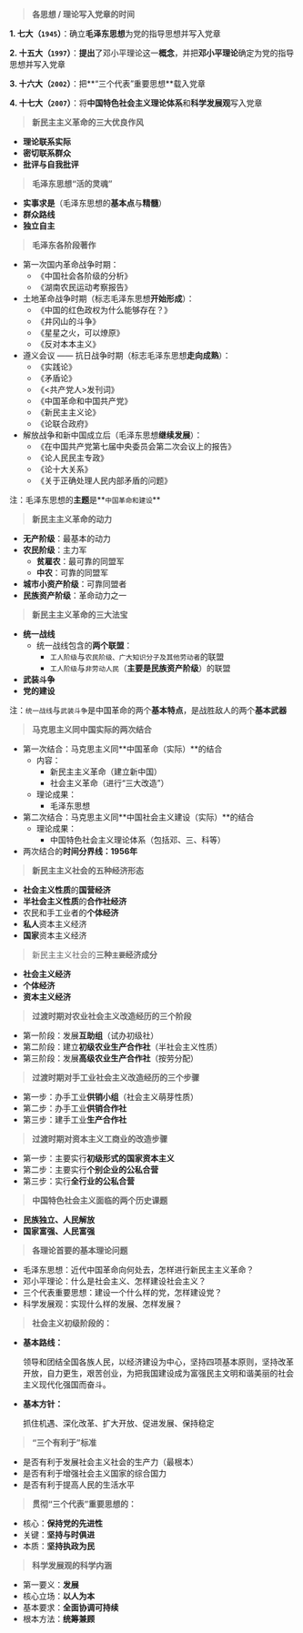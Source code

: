 > **各思想 / 理论写入党章的时间**

**1. 七大（`1945`）**：确立**毛泽东思想**为党的指导思想并写入党章

**2. 十五大（`1997`）**：**提出**了邓小平理论这一**概念**，并把**邓小平理论**确定为党的指导思想并写入党章

**3. 十六大（`2002`）**：把**“三个代表”重要思想**载入党章

**4. 十七大（`2007`）**：将**中国特色社会主义理论体系**和**科学发展观**写入党章



> **新民主主义革命的三大优良作风**

- **理论联系实际**
- **密切联系群众**
- **批评与自我批评**



> **毛泽东思想“活的灵魂”**

- **实事求是**（毛泽东思想的**基本点**与**精髓**）
- **群众路线**
- **独立自主**



> **毛泽东各阶段著作**

- 第一次国内革命战争时期：
  - 《中国社会各阶级的分析》
  - 《湖南农民运动考察报告》
- 土地革命战争时期（标志毛泽东思想**开始形成**）：
  - 《中国的红色政权为什么能够存在？》
  - 《井冈山的斗争》
  - 《星星之火，可以燎原》
  - 《反对本本主义》
- 遵义会议 —— 抗日战争时期（标志毛泽东思想**走向成熟**）：
  - 《实践论》
  - 《矛盾论》
  - 《<共产党人>发刊词》
  - 《中国革命和中国共产党》
  - 《新民主主义论》
  - 《论联合政府》
- 解放战争和新中国成立后（毛泽东思想**继续发展**）：
  - 《在中国共产党第七届中央委员会第二次会议上的报告》
  - 《论人民民主专政》
  - 《论十大关系》
  - 《关于正确处理人民内部矛盾的问题》

​	注：毛泽东思想的**主题**是**`中国革命和建设`**



> **新民主主义革命的动力**

- **无产阶级**：最基本的动力
- **农民阶级**：主力军
  - **贫雇农**：最可靠的同盟军
  - **中农**：可靠的同盟军
- **城市小资产阶级**：可靠同盟者
- **民族资产阶级**：革命动力之一



> **新民主主义革命的三大法宝**

- **统一战线**
  - 统一战线包含的**两个联盟**：
    - `工人阶级`与`农民阶级、广大知识分子及其他劳动者`的联盟
    - `工人阶级`与`非劳动人民`（**主要是民族资产阶级**）的联盟
- **武装斗争**
- **党的建设**

​	注：`统一战线`与`武装斗争`是中国革命的两个**基本特点**，是战胜敌人的两个**基本武器**



> **马克思主义同中国实际的两次结合**

- 第一次结合：马克思主义同**中国革命（实际）**的结合
  - 内容：
    - 新民主主义革命（建立新中国）
    - 社会主义革命（进行“三大改造”）
  - 理论成果：
    - 毛泽东思想
- 第二次结合：马克思主义同**中国社会主义建设（实际）**的结合
  - 理论成果：
    - 中国特色社会主义理论体系（包括邓、三、科等）
- 两次结合的**时间分界线：1956年**



> **新民主主义社会的五种经济形态**

- **社会主义性质**的**国营经济**
- **半社会主义性质**的**合作社经济**
- 农民和手工业者的**个体经济**
- **私人**资本主义经济
- **国家**资本主义经济



> 新民主主义社会的**三种`主要`经济成分**

- **社会主义经济**
- **个体经济**
- **资本主义经济**



> **过渡时期对农业社会主义改造经历的三个阶段**

- 第一阶段：发展**互助组**（试办初级社）
- 第二阶段：建立**初级农业生产合作社**（半社会主义性质）
- 第三阶段：发展**高级农业生产合作社**（按劳分配）



> **过渡时期对手工业社会主义改造经历的三个步骤**

- 第一步：办手工业**供销小组**（社会主义萌芽性质）
- 第二步：办手工业**供销合作社**
- 第三步：建手工业**生产合作社**



> **过渡时期对资本主义工商业的改造步骤**

- 第一步：主要实行**初级形式的国家资本主义**
- 第二步：主要实行**个别企业的公私合营**
- 第三步：实行**全行业的公私合营**



> **中国特色社会主义面临的两个历史课题**

- **民族独立、人民解放**
- **国家富强、人民富强**



> **各理论首要的基本理论问题**

- 毛泽东思想：近代中国革命向何处去，怎样进行新民主主义革命？
- 邓小平理论：什么是社会主义、怎样建设社会主义？
- 三个代表重要思想：建设一个什么样的党，怎样建设党？
- 科学发展观：实现什么样的发展、怎样发展？



> **社会主义初级阶段的：**

- **基本路线：**

  领导和团结全国各族人民，以经济建设为中心，坚持四项基本原则，坚持改革开放，自力更生，艰苦创业，为把我国建设成为富强民主文明和谐美丽的社会主义现代化强国而奋斗。

- **基本方针：**

  抓住机遇、深化改革、扩大开放、促进发展、保持稳定



> **“三个有利于”标准**

- 是否有利于发展社会主义社会的生产力（最根本）
- 是否有利于增强社会主义国家的综合国力
- 是否有利于提高人民的生活水平



> **贯彻“三个代表”重要思想的：**

- 核心：**保持党的先进性**
- 关键：**坚持与时俱进**
- 本质：**坚持执政为民**



> **科学发展观的科学内涵**

- 第一要义：**发展**
- 核心立场：**以人为本**
- 基本要求：**全面协调可持续**
- 根本方法：**统筹兼顾**